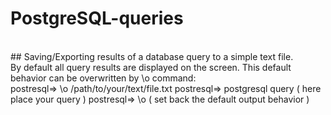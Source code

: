 # PostgreSQL-queries
<br>
## Saving/Exporting results of a database query to a simple text file.
<br>
By default all query results are displayed on the screen. This default behavior can be overwritten by \o command:
<br>
postresql=> \o /path/to/your/text/file.txt
postresql=> postgresql query ( here place your query ) 
postresql=> \o ( set back the default output behavior )
